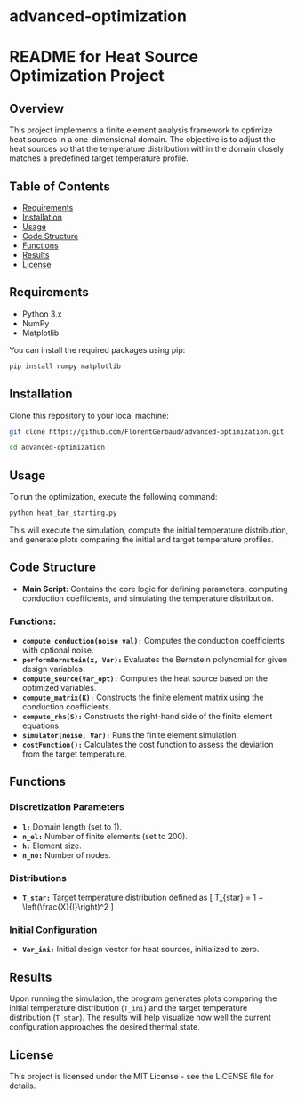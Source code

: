 # advanced-optimization

# README for Heat Source Optimization Project

## Overview

This project implements a finite element analysis framework to optimize heat sources in a one-dimensional domain. The objective is to adjust the heat sources so that the temperature distribution within the domain closely matches a predefined target temperature profile.

## Table of Contents

- [Requirements](#requirements)
- [Installation](#installation)
- [Usage](#usage)
- [Code Structure](#code-structure)
- [Functions](#functions)
- [Results](#results)
- [License](#license)

## Requirements

- Python 3.x
- NumPy
- Matplotlib

You can install the required packages using pip:

```bash
pip install numpy matplotlib
```

## Installation

Clone this repository to your local machine:

```bash
git clone https://github.com/FlorentGerbaud/advanced-optimization.git
```
```bash
cd advanced-optimization
```

## Usage

To run the optimization, execute the following command:

```bash 
python heat_bar_starting.py
```

This will execute the simulation, compute the initial temperature distribution, and generate plots comparing the initial and target temperature profiles.

## Code Structure

- **Main Script:** Contains the core logic for defining parameters, computing conduction coefficients, and simulating the temperature distribution.

### Functions:
- **`compute_conduction(noise_val):`** Computes the conduction coefficients with optional noise.
- **`performBernstein(x, Var):`** Evaluates the Bernstein polynomial for given design variables.
- **`compute_source(Var_opt):`** Computes the heat source based on the optimized variables.
- **`compute_matrix(K):`** Constructs the finite element matrix using the conduction coefficients.
- **`compute_rhs(S):`** Constructs the right-hand side of the finite element equations.
- **`simulator(noise, Var):`** Runs the finite element simulation.
- **`costFunction():`** Calculates the cost function to assess the deviation from the target temperature.

## Functions

### Discretization Parameters
- **`l:`** Domain length (set to 1).
- **`n_el:`** Number of finite elements (set to 200).
- **`h:`** Element size.
- **`n_no:`** Number of nodes.

### Distributions
- **`T_star:`** Target temperature distribution defined as 
  \[
  T_{star} = 1 + \left(\frac{X}{l}\right)^2
  \]

### Initial Configuration
- **`Var_ini:`** Initial design vector for heat sources, initialized to zero.

## Results

Upon running the simulation, the program generates plots comparing the initial temperature distribution (`T_ini`) and the target temperature distribution (`T_star`). The results will help visualize how well the current configuration approaches the desired thermal state.

## License

This project is licensed under the MIT License - see the LICENSE file for details.